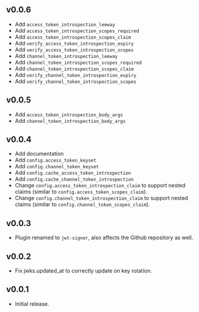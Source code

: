 ## v0.0.6

- Add `access_token_introspection_leeway`
- Add `access_token_introspection_scopes_required`
- Add `access_token_introspection_scopes_claim`
- Add `verify_access_token_introspection_expiry`
- Add `verify_access_token_introspection_scopes`
- Add `channel_token_introspection_leeway`
- Add `channel_token_introspection_scopes_required`
- Add `channel_token_introspection_scopes_claim`
- Add `verify_channel_token_introspection_expiry`
- Add `verify_channel_token_introspection_scopes`

## v0.0.5

- Add `access_token_introspection_body_args`
- Add `channel_token_introspection_body_args`

## v0.0.4

- Add documentation
- Add `config.access_token_keyset`
- Add `config.channel_token_keyset`
- Add `config.cache_access_token_introspection`
- Add `config.cache_channel_token_introspection`
- Change `config.access_token_introspection_claim` to support nested claims (similar to `config.access_token_scopes_claim`).
- Change `config.channel_token_introspection_claim` to support nested claims (similar to `config.channel_token_scopes_claim`).

## v0.0.3

- Plugin renamed to `jwt-signer`, also affects the Github repository as well.

## v0.0.2

- Fix jwks.updated_at to correctly update on key rotation.

## v0.0.1

- Initial release.
